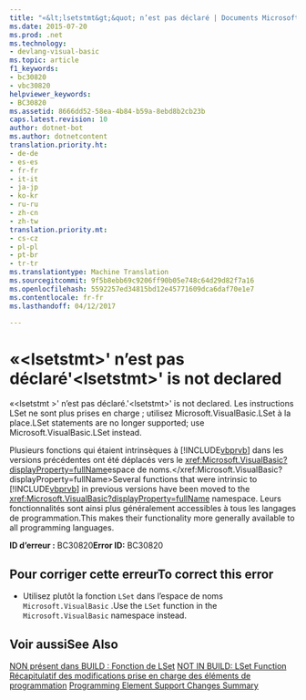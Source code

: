 ```yaml
---
title: "«&lt;lsetstmt&gt;&quot; n’est pas déclaré | Documents Microsoft"
ms.date: 2015-07-20
ms.prod: .net
ms.technology:
- devlang-visual-basic
ms.topic: article
f1_keywords:
- bc30820
- vbc30820
helpviewer_keywords:
- BC30820
ms.assetid: 8666dd52-58ea-4b84-b59a-8ebd8b2cb23b
caps.latest.revision: 10
author: dotnet-bot
ms.author: dotnetcontent
translation.priority.ht:
- de-de
- es-es
- fr-fr
- it-it
- ja-jp
- ko-kr
- ru-ru
- zh-cn
- zh-tw
translation.priority.mt:
- cs-cz
- pl-pl
- pt-br
- tr-tr
ms.translationtype: Machine Translation
ms.sourcegitcommit: 9f5b8ebb69c9206ff90b05e748c64d29d82f7a16
ms.openlocfilehash: 5592257ed34815bd12e45771609dca6daf70e1e7
ms.contentlocale: fr-fr
ms.lasthandoff: 04/12/2017

---
```

# <a name="39ltlsetstmtgt39-is-not-declared"></a><span data-ttu-id="c426a-102">«&lt;lsetstmt&gt;' n’est pas déclaré</span><span class="sxs-lookup"><span data-stu-id="c426a-102">&#39;&lt;lsetstmt&gt;&#39; is not declared</span></span>
<span data-ttu-id="c426a-103">«\<lsetstmt >' n’est pas déclaré.</span><span class="sxs-lookup"><span data-stu-id="c426a-103">'\<lsetstmt>' is not declared.</span></span> <span data-ttu-id="c426a-104">Les instructions LSet ne sont plus prises en charge ; utilisez Microsoft.VisualBasic.LSet à la place.</span><span class="sxs-lookup"><span data-stu-id="c426a-104">LSet statements are no longer supported; use Microsoft.VisualBasic.LSet instead.</span></span>  
  
 <span data-ttu-id="c426a-105">Plusieurs fonctions qui étaient intrinsèques à [!INCLUDE[vbprvb](../../csharp/programming-guide/concepts/linq/includes/vbprvb_md.md)] dans les versions précédentes ont été déplacés vers le <xref:Microsoft.VisualBasic?displayProperty=fullName>espace de noms.</xref:Microsoft.VisualBasic?displayProperty=fullName></span><span class="sxs-lookup"><span data-stu-id="c426a-105">Several functions that were intrinsic to [!INCLUDE[vbprvb](../../csharp/programming-guide/concepts/linq/includes/vbprvb_md.md)] in previous versions have been moved to the <xref:Microsoft.VisualBasic?displayProperty=fullName> namespace.</span></span> <span data-ttu-id="c426a-106">Leurs fonctionnalités sont ainsi plus généralement accessibles à tous les langages de programmation.</span><span class="sxs-lookup"><span data-stu-id="c426a-106">This makes their functionality more generally available to all programming languages.</span></span>  
  
 <span data-ttu-id="c426a-107">**ID d’erreur :** BC30820</span><span class="sxs-lookup"><span data-stu-id="c426a-107">**Error ID:** BC30820</span></span>  
  
## <a name="to-correct-this-error"></a><span data-ttu-id="c426a-108">Pour corriger cette erreur</span><span class="sxs-lookup"><span data-stu-id="c426a-108">To correct this error</span></span>  
  
-   <span data-ttu-id="c426a-109">Utilisez plutôt la fonction `LSet` dans l’espace de noms `Microsoft.VisualBasic` .</span><span class="sxs-lookup"><span data-stu-id="c426a-109">Use the `LSet` function in the `Microsoft.VisualBasic` namespace instead.</span></span>  
  
## <a name="see-also"></a><span data-ttu-id="c426a-110">Voir aussi</span><span class="sxs-lookup"><span data-stu-id="c426a-110">See Also</span></span>  
 <span data-ttu-id="c426a-111">[NON présent dans BUILD : Fonction de LSet](http://msdn.microsoft.com/en-us/591d286c-6b7a-4350-ae74-99fee00fd964) </span><span class="sxs-lookup"><span data-stu-id="c426a-111">[NOT IN BUILD: LSet Function](http://msdn.microsoft.com/en-us/591d286c-6b7a-4350-ae74-99fee00fd964) </span></span>  
<span data-ttu-id="c426a-112"> [Récapitulatif des modifications prise en charge des éléments de programmation](http://msdn.microsoft.com/en-us/0483590a-6309-449c-a2fa-effa26a03b95)</span><span class="sxs-lookup"><span data-stu-id="c426a-112"> [Programming Element Support Changes Summary](http://msdn.microsoft.com/en-us/0483590a-6309-449c-a2fa-effa26a03b95)</span></span>
